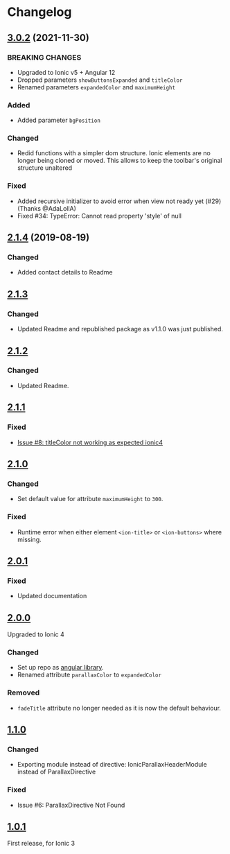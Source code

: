 # Changelog

## [3.0.2](https://github.com/RaschidJFR/ionic-header-parallax/releases/tag/3.0.2) (2021-11-30)

### BREAKING CHANGES

- Upgraded to Ionic v5 + Angular 12
- Dropped parameters `showButtonsExpanded` and `titleColor`
- Renamed parameters `expandedColor` and `maximumHeight`

### Added

- Added parameter `bgPosition`

### Changed

- Redid functions with a simpler dom structure. Ionic elements are no longer being cloned or moved. This allows to keep the toolbar's original structure unaltered

### Fixed

- Added recursive initializer to avoid error when view not ready yet (#29) (Thanks @AdaLollA)
- Fixed #34: TypeError: Cannot read property 'style' of null

## [2.1.4](https://github.com/RaschidJFR/ionic-header-parallax/releases/tag/2.1.4) (2019-08-19)

### Changed

- Added contact details to Readme

## [2.1.3](https://github.com/RaschidJFR/ionic-header-parallax/releases/tag/2.1.3)

### Changed

- Updated Readme and republished package as v1.1.0 was just published.

## [2.1.2](https://github.com/RaschidJFR/ionic-header-parallax/releases/tag/2.1.2)

### Changed

- Updated Readme.

## [2.1.1](https://github.com/RaschidJFR/ionic-header-parallax/releases/tag/2.1.1)

### Fixed

- [Issue #8: titleColor not working as expected ionic4](https://github.com/RaschidJFR/ionic-header-parallax/issues/8)

## [2.1.0](https://github.com/RaschidJFR/ionic-header-parallax/releases/tag/2.1.0)

### Changed

- Set default value for attribute `maximumHeight` to `300`.

### Fixed

- Runtime error when either element `<ion-title>` or `<ion-buttons>` where missing.

## [2.0.1](https://github.com/RaschidJFR/ionic-header-parallax/releases/tag/2.0.1)

### Fixed

- Updated documentation

## [2.0.0](https://github.com/RaschidJFR/ionic-header-parallax/releases/tag/2.0.0)

Upgraded to Ionic 4

### Changed

- Set up repo as [angular library](https://angular.io/guide/creating-libraries).
- Renamed attribute `parallaxColor` to `expandedColor`

### Removed

- `fadeTitle` attribute no longer needed as it is now the default behaviour.

## [1.1.0](https://github.com/RaschidJFR/ionic-header-parallax/releases/tag/1.1.0)

### Changed

- Exporting module instead of directive: IonicParallaxHeaderModule instead of ParallaxDirective

### Fixed

- Issue #6: ParallaxDirective Not Found

## [1.0.1](https://github.com/RaschidJFR/ionic-header-parallax/releases/tag/1.0.1)

First release, for Ionic 3
